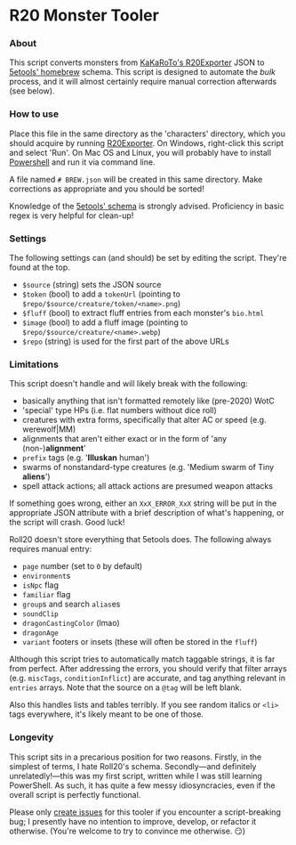 # R20 Monster Tooler

### About
This script converts monsters from [KaKaRoTo's R20Exporter](https://github.com/kakaroto/R20Exporter/) JSON to [5etools' homebrew](https://github.com/TheGiddyLimit/homebrew) schema. This script is designed to automate the *bulk* process, and it will almost certainly require manual correction afterwards (see below).

### How to use
Place this file in the same directory as the 'characters' directory, which you should acquire by running [R20Exporter](https://github.com/kakaroto/R20Exporter/). On Windows, right-click this script and select 'Run'. On Mac OS and Linux, you will probably have to install [Powershell](https://github.com/powershell/powershell) and run it via command line.

A file named `# BREW.json` will be created in this same directory. Make corrections as appropriate and you should be sorted!

Knowledge of the [5etools' schema](https://github.com/TheGiddyLimit/TheGiddyLimit.github.io/tree/master/test/schema) is strongly advised. Proficiency in basic regex is very helpful for clean-up!

### Settings
The following settings can (and should) be set by editing the script. They're found at the top.
- `$source` (string) sets the JSON source
- `$token` (bool) to add a `tokenUrl` (pointing to `$repo/$source/creature/token/<name>.png`)
- `$fluff` (bool) to extract fluff entries from each monster's `bio.html`
- `$image` (bool) to add a fluff image (pointing to `$repo/$source/creature/<name>.webp`)
- `$repo` (string) is used for the first part of the above URLs

### Limitations
This script doesn't handle and will likely break with the following:
- basically anything that isn't formatted remotely like (pre-2020) WotC
- 'special' type HPs (i.e. flat numbers without dice roll)
- creatures with extra forms, specifically that alter AC or speed (e.g. werewolf|MM)
- alignments that aren't either exact or in the form of 'any (non-)**alignment**'
- `prefix` tags (e.g. '**Illuskan** human')
- swarms of nonstandard-type creatures (e.g. 'Medium swarm of Tiny **aliens**')
- spell attack actions; all attack actions are presumed weapon attacks

If something goes wrong, either an `XxX_ERROR_XxX` string will be put in the appropriate JSON attribute with a brief description of what's happening, or the script will crash. Good luck!

Roll20 doesn't store everything that 5etools does. The following always requires manual entry:
- `page` number (set to `0` by default)
- `environment`s
- `isNpc` flag
- `familiar` flag
- `group`s and search `alias`es
- `soundClip`
- `dragonCastingColor` (lmao)
- `dragonAge`
- `variant` footers or insets (these will often be stored in the `fluff`)

Although this script tries to automatically match taggable strings, it is far from perfect. After addressing the errors, you should verify that filter arrays (e.g. `miscTags`, `conditionInflict`) are accurate, and tag anything relevant in `entries` arrays. Note that the source on a `@tag` will be left blank.

Also this handles lists and tables terribly. If you see random italics or `<li>` tags everywhere, it's likely meant to be one of those.

### Longevity

This script sits in a precarious position for two reasons. Firstly, in the simplest of terms, I hate Roll20's schema. Secondly—and definitely unrelatedly!—this was my first script, written while I was still learning PowerShell. As such, it has quite a few messy idiosyncracies, even if the overall script is perfectly functional.

Please only [create issues](https://github.com/user/repository/issues/new) for this tooler if you encounter a script-breaking bug; I presently have no intention to improve, develop, or refactor it otherwise. (You're welcome to try to convince me otherwise. 😏)